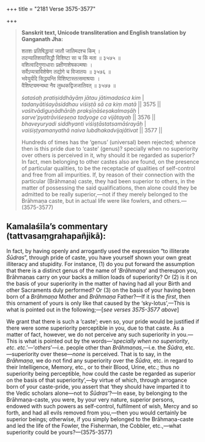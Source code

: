 +++
title = "2181 Verse 3575-3577"

+++
> **Sanskrit text, Unicode transliteration and English translation by Ganganath Jha:** 
>
> शतशः प्रतिषिद्धायां जातौ जातिमदश्च किम् ।  
> तदन्यातिशयासिद्धौ विशिष्टा सा च किं मता ॥ ३५७५ ॥  
> वशित्वादिगुणाधाराः प्रक्षीणाशेषकल्मषाः ।  
> सर्वेऽप्यत्राविशेषेण तद्योगे च विजातयः ॥ ३५७६ ॥  
> भवेयुर्यदि सिद्ध्यन्ति विशिष्टास्तत्समाश्रयाः ।  
> वैशिष्ट्यमन्यथा नैव लुब्धकद्विजजातिवत् ॥ ३५७७ ॥ 
>
> *śataśaḥ pratiṣiddhāyāṃ jātau jātimadaśca kim* \|  
> *tadanyātiśayāsiddhau viśiṣṭā sā ca kiṃ matā* \|\| 3575 \|\|  
> *vaśitvādiguṇādhārāḥ prakṣīṇāśeṣakalmaṣāḥ* \|  
> *sarve'pyatrāviśeṣeṇa tadyoge ca vijātayaḥ* \|\| 3576 \|\|  
> *bhaveyuryadi siddhyanti viśiṣṭāstatsamāśrayāḥ* \|  
> *vaiśiṣṭyamanyathā naiva lubdhakadvijajātivat* \|\| 3577 \|\| 
>
> Hundreds of times has the ‘genus’ (universal) been rejected; whence then is this pride due to ‘caste’ (genus)? specially when no superiority over others is perceived in it, why should it be regarded as superior? In fact, men belonging to other castes also are found, on the presence of particular qualities, to be the receptacle of qualities of self-control and free from all impurities. If, by reason of their connection with the particular (Brāhmaṇa) caste, they had been superior to others, in the matter of possessing the said qualifications, then alone could they be admitted to be really superior,—not if they merely belonged to the Brāhmaṇa caste, but in actual life were like fowlers, and others.—(3575-3577)



## Kamalaśīla’s commentary (tattvasaṃgrahapañjikā):

In fact, by having openly and arrogantly used the expression “to illiterate *Śūdras*”, through pride of caste, you have yourself shown your own great illiteracy and stupidity. For instance, (1) do you put forward the assumption that there is a distinct genus of the name of ‘*Brāhmaṇa*’ and thereupon you, Brāhmaṇas carry on your backs a million loads of superiority? Or (2) is it on the basis of your superiority in the matter of having had all your Birth and other Sacraments duly performed? Or (3) on the basis of your having been born of a *Brāhmaṇa* Mother and *Brāhmaṇa* Father?—If it is the *first*, then this ornament of yours is only like that caused by the ‘sky-lotus’,—This is what is pointed out in the following;—[*see verses 3575-3577 above*]

We grant that there is such a ‘caste’; even so, your pride would be justified if there were some superiority perceptible in you, due to that caste. As a matter of fact, however, we do not perceive any such superiority in you.—This is what is pointed out by the words—‘*specially when no superiority*, *etc*. *etc*.’—‘*others*’—i.e. people other than *Brāhmaṇas*,—i.e. the *Śūdra*, etc.—superiority over these—*none* is perceived. That is to say, in the *Brāhmaṇa*, we do not find any superiority over the *Śūdra*, etc. in regard to their Intelligence, Memory, etc., or to their Blood, Urine, etc.; thus no superiority being perceptible, how could the caste be regarded as superior on the basis of that superiority’,—by virtue of which, through arrogance born of your caste-pride, you assert that ‘they should have imparted it to the Vedic scholars alone—not to *Śūdras*’?—In ease, by belonging to the Brāhmaṇa-caste, you were, by your very nature, superior persons, endowed with such powers as self-control, fulfilment of wish, Mercy and so forth, and had all evils removed from you,—then you would certainly be superior beings; otherwise, if you simply belonged to the Brāhmaṇa-caste and led the life of the Fowler, the Fisherman, the Cobbler, etc.,—what superiority could be yours?—(3575-3577)


